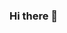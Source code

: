 ### Hi there 👋

<!--
**dholling4/dholling4** is a ✨ _special_ ✨ repository because its `README.md` (this file) appears on your GitHub profile.

- 🔭 I’m currently working on biomechanics and wearables for human activity recognition
- 🌱 I’m currently learning anomaly detection for injury prevention
- 👯 I’m looking to collaborate on model tracking 
- 🤔 I’m looking for help with dashboards (Tableau, Streamlit, HuggingFace) 
- 📫 How to reach me: dholling4@gmail.com

